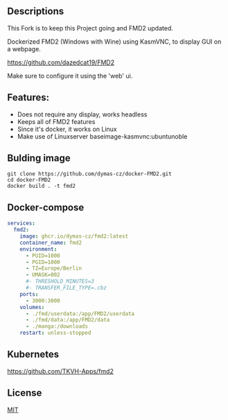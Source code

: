 ## Descriptions

This Fork is to keep this Project going and FMD2 updated.

Dockerized FMD2 (Windows with Wine) using KasmVNC, to display GUI on a webpage.

https://github.com/dazedcat19/FMD2


Make sure to configure it using the 'web' ui.

## Features:
* Does not require any display, works headless
* Keeps all of FMD2 features
* Since it's docker, it works on Linux
* Make use of Linuxserver baseimage-kasmvnc:ubuntunoble

## Bulding image
```
git clone https://github.com/dymas-cz/docker-FMD2.git
cd docker-FMD2
docker build . -t fmd2
```

## Docker-compose
```yaml
services:
  fmd2:
    image: ghcr.io/dymas-cz/fmd2:latest
    container_name: fmd2
    environment:
      - PUID=1000
      - PGID=1000
      - TZ=Europe/Berlin
      - UMASK=002
      #- THRESHOLD_MINUTES=3
      #- TRANSFER_FILE_TYPE=.cbz
    ports:
      - 3000:3000
    volumes:
      - ./fmd/userdata:/app/FMD2/userdata
      - ./fmd/data:/app/FMD2/data
      - ./manga:/downloads
    restart: unless-stopped
```

## Kubernetes

https://github.com/TKVH-Apps/fmd2

## License
[MIT](https://choosealicense.com/licenses/mit/)
